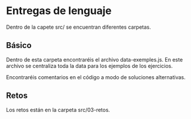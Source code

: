# Entregas de lenguaje 

Dentro de la capete src/ se encuentran diferentes carpetas. 

## Básico

Dentro de esta carpeta encontraréis el archivo data-exemples.js. 
En este archivo se centraliza toda la data para los ejemplos de los ejercicios.

Encontraréis comentarios en el código a modo de soluciones alternativas. 

## Retos 

Los retos están en la carpeta src/03-retos.  

